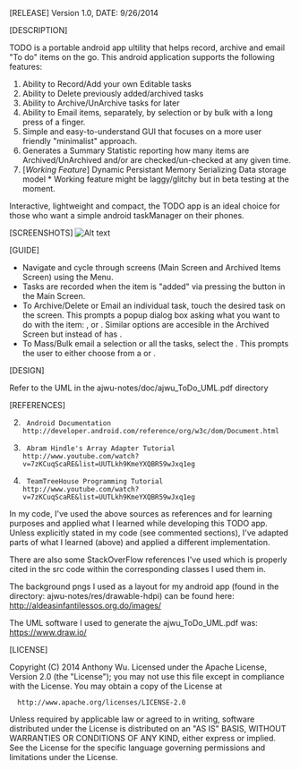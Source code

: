 [RELEASE] Version 1.0, DATE: 9/26/2014

[DESCRIPTION] 

TODO is a portable android app ultility that helps record, archive and email "To do" items on the go. This android application supports the following features:

1. Ability to Record/Add your own Editable tasks 
2. Ability to Delete previously added/archived tasks
3. Ability to Archive/UnArchive tasks for later
4. Ability to Email items, separately, by selection or by bulk with a long press of a finger. 
5. Simple and easy-to-understand GUI that focuses on a more user friendly "minimalist" approach.  
6. Generates a Summary Statistic reporting how many items are Archived/UnArchived and/or are checked/un-checked at any given time.  
6. [*Working Feature*] Dynamic Persistant Memory Serializing Data storage model * Working feature might be laggy/glitchy but in beta testing at the moment.  

Interactive, lightweight and compact, the TODO app is an ideal choice for those who want a simple android taskManager on their phones.   

[SCREENSHOTS]
![Alt text](https://github.com/anoyaj/TODO_app/tree/master/ajwu-notes/doc/Main1.png)

[GUIDE]

- Navigate and cycle through screens (Main Screen and Archived Items Screen) using the Menu. 
- Tasks are recorded when the item is "added" via pressing the <Add> button in the Main Screen. 
- To Archive/Delete or Email an individual task, touch the desired task on the screen. This prompts a popup dialog box asking what you want to do with the item: <Email>, <Archive> or <Delete>. Similar options are accesible in the Archived Screen but instead of <Archive> has <UnArchive>.  
- To Mass/Bulk email a selection or all the tasks, select the <Bulk Email Tasks>. This prompts the user to either choose from a <Selection> or <All Tasks>.  

[DESIGN]

Refer to the UML in the ajwu-notes/doc/ajwu_ToDo_UML.pdf directory 

[REFERENCES]

2.      Android Documentation     http://developer.android.com/reference/org/w3c/dom/Document.html
3.      Abram Hindle's Array Adapter Tutorial     http://www.youtube.com/watch?v=7zKCuqScaRE&list=UUTLkh9KmeYXQBR59wJxq1eg
3.      TeamTreeHouse Programming Tutorial    http://www.youtube.com/watch?v=7zKCuqScaRE&list=UUTLkh9KmeYXQBR59wJxq1eg

In my code, I've used the above sources as references and for learning purposes and applied what I learned while developing this TODO app. Unless explicitly stated in my code (see commented sections), I've adapted parts of what I learned (above) and applied a different implementation. 

There are also some StackOverFlow references I've used which is properly cited in the src code within the corresponding classes I used them in.  

The background pngs I used as a layout for my android app (found in the directory: 
ajwu-notes/res/drawable-hdpi) can be found here: http://aldeasinfantilessos.org.do/images/

The UML software I used to generate the ajwu_ToDo_UML.pdf was: https://www.draw.io/ 

[LICENSE]

Copyright (C) 2014 Anthony Wu.
Licensed under the Apache License, Version 2.0 (the "License");
you may not use this file except in compliance with the License.
You may obtain a copy of the License at

      http://www.apache.org/licenses/LICENSE-2.0
 
  Unless required by applicable law or agreed to in writing, software
  distributed under the License is distributed on an "AS IS" BASIS,
  WITHOUT WARRANTIES OR CONDITIONS OF ANY KIND, either express or implied.
  See the License for the specific language governing permissions and
  limitations under the License.